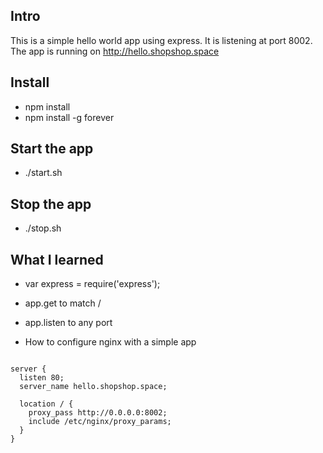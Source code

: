 ## Intro

This is a simple hello world app using express. It is listening at port 8002.
The app is running on http://hello.shopshop.space

## Install

* npm install
* npm install -g forever

## Start the app

* ./start.sh

## Stop the app

* ./stop.sh

## What I learned

* var express = require('express');
* app.get to match /
* app.listen to any port

* How to configure nginx with a simple app
```

server {
  listen 80;
  server_name hello.shopshop.space;

  location / {
    proxy_pass http://0.0.0.0:8002;
    include /etc/nginx/proxy_params;
  }
}

```
